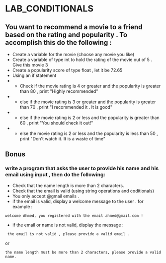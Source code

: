 # LAB_CONDITIONALS

## You want to recommend a movie to a friend based on the rating and popularity . To accomplish this do the following : 

- Create a variable for the movie (choose any movie you like)
- Create a variable of type int to hold the rating of the movie out of 5 . Give this movie 3
- Create a popularity score of type float , let it be 72.65
- Using an if statement 
- - Check if the movie rating is 4 or greater and the popularity is greater than 80 , print "Highly recommended"
- - else if the movie rating is 3 or greater and the popularity is greater than 70 , print "I recommended it . It is good"
- - else if the movie rating is 2 or less and the popularity is greater than 60 , print "You should check it out!"
-  - else  the movie rating is 2 or less and the popularity is less than 50 , print "Don't watch it. It is a waste of time"




## Bonus
### write a program that asks the user to provide his name and his email using input , then do the following:
- Check that the name length is more than 2 characters.
- Check that the email is valid (using string operations and coditionals)
- You only accept @gmail emails . 
- if the email is valid, display a welcome message to the user . for example :
```
welcome Ahmed, you registered with the email ahmed@gmail.com !

```
- if the email or name is not valid, display the message : 
```
 the email is not valid , please provide a valid email .
```
or 
```
the name length must be more than 2 characters, please provide a valid name.
```

